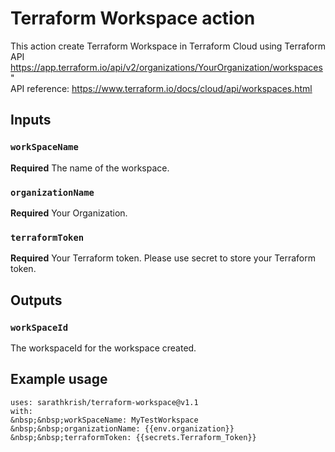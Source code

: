 # Terraform Workspace action

This action create Terraform Workspace in Terraform Cloud using Terraform API  
https://app.terraform.io/api/v2/organizations/YourOrganization/workspaces"  
API reference: https://www.terraform.io/docs/cloud/api/workspaces.html  

## Inputs

### `workSpaceName`

**Required** The name of the workspace.

### `organizationName`

**Required** Your Organization.

### `terraformToken`

**Required** Your Terraform token. Please use secret to store your Terraform token.

## Outputs

### `workSpaceId`

 The workspaceId for the workspace created.

## Example usage

```
uses: sarathkrish/terraform-workspace@v1.1   
with:  
&nbsp;&nbsp;workSpaceName: MyTestWorkspace  
&nbsp;&nbsp;organizationName: {{env.organization}}  
&nbsp;&nbsp;terraformToken: {{secrets.Terraform_Token}}

```